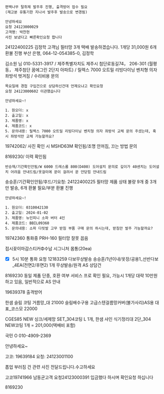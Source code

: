 ```ad-note
편백나무 탈취제 발주후 진행, 출격방어 접수 필요
(재고분 유통기한 지나서 발주후 발송으로 변경됨)
```


```
안녕하세요 
요청 24123000029
고객명: 박찬현
사진 보냈다고 빠른확인요청 합니다
```

24122400225 김정학 고객님 필터망 3개 택배 발송하겠습니다.
1개당 31,000원 6개 환불 진행
부산 은행, 064-12-054385-0, 김정학

김소원 님  010-5331-3917  / 제주특별자치도 제주시 첨단로동길74， 206-301 (월평동， 제주첨단 꿈에그린 2단지 아파트) / 릴렉스 7000 오트밀 리빙다이닝 벤치형 의자 좌방석 벗겨짐  / 수리비용 문의

```
목요일에 경첩 구입건으로 상담하신건데 언제오냐고 확인요청
요청 24123000602 이관했습니다
```



```
안녕하세요~!

1. 원오더: x
2. 출고일: x
3. 제품명: x
4. 제품코드: x
5. 문의내용: 릴렉스 7000 오트밀 리빙다이닝 벤치형 의자 좌방석 교체 문의 주셨는데, 혹시 좌방석만 교체 가능할까요?
```


19742062/ 사진 확인 시 MSHD63M 확인됨/조명 안꺼짐, 끄는 방법 문의


8169230/ 이력 확인됨
```
반승재/기간확인안됨/W 6000 드레스룸 800(D400) 도어설치 문의로 깊이가 40센치는 도어설치 어려움 안내드림/옷걸이에 문이 걸려서 문 안닫힘 안내드림
```


송승훈/기간확인안됨/후드/기요청: 24122400225 필터망 제품 상태 불량 9개 중 3개만 발송, 6개 환불 필요/부분 환불 진행

```
안녕하세요~!

1. 원오더: 0310042130
2. 출고일: 2024-01-02
3. 제품명: 뉴인피니 소파 버터 4인
4. 제품코드: BBIL09360
5. 문의내용: 소파 다릿발 고무 받침 부품 구매 문의 하시는데, 받침만 발주 가능할까요?
```

19742360 통화중
PRH-160 필터망 잘못 꼽음 



접시꽂이마감스티커Φ수납 시그니처 몸통(20ea)

- [x] 5시 10분 통화 요청
12183259 다보무상발송
송승훈/1년이내/옷장/공용1_선반다보_4EA(전면2/후면2) 1개 무상발송/원격 AS 상담건

8169230 
동일 제품 단종, 호환 여부 서비스 프로 확인 필요, 가능시 1개당 대략 10만원 하고 있음, 일반적으로
AS 안내 


19639378 출격방어



한샘 슬림 코팅 거름망_대 21000
슬림배수구용 고급스텐걸름망커버(불가사리)AS용 대표_코스모 22000




CGES85 NEW 싱크/세제망 SET_304코팅 L 1개, 한샘 샤인 식기정리대 2단_304 NEW코팅 1개 = 201,000(택배비 포함)


국민
O 010-4909-2369



안녕하세요~

고코: 19639184
요청: 24123001100

폽업 부러짐 건 관련 사진 전달드립니다.수고하세요


고코19741966 남동균고객
요청24123000391
입금했다 하시며 확인요청 하십니다




8169230
